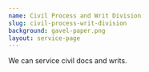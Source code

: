 ```yaml
---
name: Civil Process and Writ Division
slug: civil-process-writ-division
background: gavel-paper.png
layout: service-page
---
```

<p>We can service civil docs and writs.</p>
